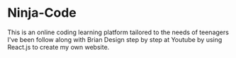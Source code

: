 # Ninja-Code
This is an online coding learning platform tailored to the needs of teenagers
I've been follow along with Brian Design step by step at Youtube by using React.js to create my own website. 
